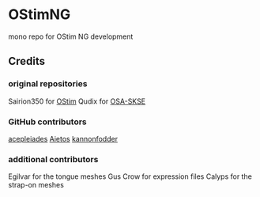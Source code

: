 # OStimNG
mono repo for OStim NG development

## Credits

### original repositories

Sairion350 for [OStim](https://github.com/Sairion350/OStim)
Qudix for [OSA-SKSE](https://github.com/Qudix/OSA-SKSE)

### GitHub contributors

[acepleiades](https://github.com/acepleiades/)
[Aietos](https://github.com/Aietos)
[kannonfodder](https://github.com/kannonfodder)

### additional contributors

Egilvar for the tongue meshes
Gus Crow for expression files
Calyps for the strap-on meshes